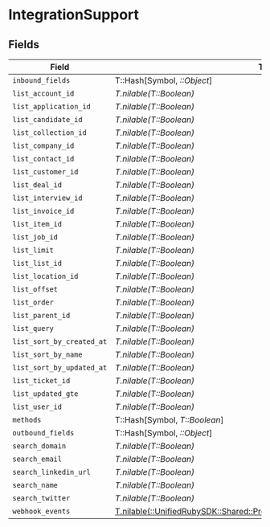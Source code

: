 # IntegrationSupport


## Fields

| Field                                                                                                                                          | Type                                                                                                                                           | Required                                                                                                                                       | Description                                                                                                                                    |
| ---------------------------------------------------------------------------------------------------------------------------------------------- | ---------------------------------------------------------------------------------------------------------------------------------------------- | ---------------------------------------------------------------------------------------------------------------------------------------------- | ---------------------------------------------------------------------------------------------------------------------------------------------- |
| `inbound_fields`                                                                                                                               | T::Hash[Symbol, *::Object*]                                                                                                                    | :heavy_minus_sign:                                                                                                                             | N/A                                                                                                                                            |
| `list_account_id`                                                                                                                              | *T.nilable(T::Boolean)*                                                                                                                        | :heavy_minus_sign:                                                                                                                             | N/A                                                                                                                                            |
| `list_application_id`                                                                                                                          | *T.nilable(T::Boolean)*                                                                                                                        | :heavy_minus_sign:                                                                                                                             | N/A                                                                                                                                            |
| `list_candidate_id`                                                                                                                            | *T.nilable(T::Boolean)*                                                                                                                        | :heavy_minus_sign:                                                                                                                             | N/A                                                                                                                                            |
| `list_collection_id`                                                                                                                           | *T.nilable(T::Boolean)*                                                                                                                        | :heavy_minus_sign:                                                                                                                             | N/A                                                                                                                                            |
| `list_company_id`                                                                                                                              | *T.nilable(T::Boolean)*                                                                                                                        | :heavy_minus_sign:                                                                                                                             | N/A                                                                                                                                            |
| `list_contact_id`                                                                                                                              | *T.nilable(T::Boolean)*                                                                                                                        | :heavy_minus_sign:                                                                                                                             | N/A                                                                                                                                            |
| `list_customer_id`                                                                                                                             | *T.nilable(T::Boolean)*                                                                                                                        | :heavy_minus_sign:                                                                                                                             | N/A                                                                                                                                            |
| `list_deal_id`                                                                                                                                 | *T.nilable(T::Boolean)*                                                                                                                        | :heavy_minus_sign:                                                                                                                             | N/A                                                                                                                                            |
| `list_interview_id`                                                                                                                            | *T.nilable(T::Boolean)*                                                                                                                        | :heavy_minus_sign:                                                                                                                             | N/A                                                                                                                                            |
| `list_invoice_id`                                                                                                                              | *T.nilable(T::Boolean)*                                                                                                                        | :heavy_minus_sign:                                                                                                                             | N/A                                                                                                                                            |
| `list_item_id`                                                                                                                                 | *T.nilable(T::Boolean)*                                                                                                                        | :heavy_minus_sign:                                                                                                                             | N/A                                                                                                                                            |
| `list_job_id`                                                                                                                                  | *T.nilable(T::Boolean)*                                                                                                                        | :heavy_minus_sign:                                                                                                                             | N/A                                                                                                                                            |
| `list_limit`                                                                                                                                   | *T.nilable(T::Boolean)*                                                                                                                        | :heavy_minus_sign:                                                                                                                             | N/A                                                                                                                                            |
| `list_list_id`                                                                                                                                 | *T.nilable(T::Boolean)*                                                                                                                        | :heavy_minus_sign:                                                                                                                             | N/A                                                                                                                                            |
| `list_location_id`                                                                                                                             | *T.nilable(T::Boolean)*                                                                                                                        | :heavy_minus_sign:                                                                                                                             | N/A                                                                                                                                            |
| `list_offset`                                                                                                                                  | *T.nilable(T::Boolean)*                                                                                                                        | :heavy_minus_sign:                                                                                                                             | N/A                                                                                                                                            |
| `list_order`                                                                                                                                   | *T.nilable(T::Boolean)*                                                                                                                        | :heavy_minus_sign:                                                                                                                             | N/A                                                                                                                                            |
| `list_parent_id`                                                                                                                               | *T.nilable(T::Boolean)*                                                                                                                        | :heavy_minus_sign:                                                                                                                             | N/A                                                                                                                                            |
| `list_query`                                                                                                                                   | *T.nilable(T::Boolean)*                                                                                                                        | :heavy_minus_sign:                                                                                                                             | N/A                                                                                                                                            |
| `list_sort_by_created_at`                                                                                                                      | *T.nilable(T::Boolean)*                                                                                                                        | :heavy_minus_sign:                                                                                                                             | N/A                                                                                                                                            |
| `list_sort_by_name`                                                                                                                            | *T.nilable(T::Boolean)*                                                                                                                        | :heavy_minus_sign:                                                                                                                             | N/A                                                                                                                                            |
| `list_sort_by_updated_at`                                                                                                                      | *T.nilable(T::Boolean)*                                                                                                                        | :heavy_minus_sign:                                                                                                                             | N/A                                                                                                                                            |
| `list_ticket_id`                                                                                                                               | *T.nilable(T::Boolean)*                                                                                                                        | :heavy_minus_sign:                                                                                                                             | N/A                                                                                                                                            |
| `list_updated_gte`                                                                                                                             | *T.nilable(T::Boolean)*                                                                                                                        | :heavy_minus_sign:                                                                                                                             | N/A                                                                                                                                            |
| `list_user_id`                                                                                                                                 | *T.nilable(T::Boolean)*                                                                                                                        | :heavy_minus_sign:                                                                                                                             | N/A                                                                                                                                            |
| `methods`                                                                                                                                      | T::Hash[Symbol, *T::Boolean*]                                                                                                                  | :heavy_minus_sign:                                                                                                                             | N/A                                                                                                                                            |
| `outbound_fields`                                                                                                                              | T::Hash[Symbol, *::Object*]                                                                                                                    | :heavy_minus_sign:                                                                                                                             | N/A                                                                                                                                            |
| `search_domain`                                                                                                                                | *T.nilable(T::Boolean)*                                                                                                                        | :heavy_minus_sign:                                                                                                                             | N/A                                                                                                                                            |
| `search_email`                                                                                                                                 | *T.nilable(T::Boolean)*                                                                                                                        | :heavy_minus_sign:                                                                                                                             | N/A                                                                                                                                            |
| `search_linkedin_url`                                                                                                                          | *T.nilable(T::Boolean)*                                                                                                                        | :heavy_minus_sign:                                                                                                                             | N/A                                                                                                                                            |
| `search_name`                                                                                                                                  | *T.nilable(T::Boolean)*                                                                                                                        | :heavy_minus_sign:                                                                                                                             | N/A                                                                                                                                            |
| `search_twitter`                                                                                                                               | *T.nilable(T::Boolean)*                                                                                                                        | :heavy_minus_sign:                                                                                                                             | N/A                                                                                                                                            |
| `webhook_events`                                                                                                                               | [T.nilable(::UnifiedRubySDK::Shared::PropertyIntegrationSupportWebhookEvents)](../../models/shared/propertyintegrationsupportwebhookevents.md) | :heavy_minus_sign:                                                                                                                             | N/A                                                                                                                                            |
